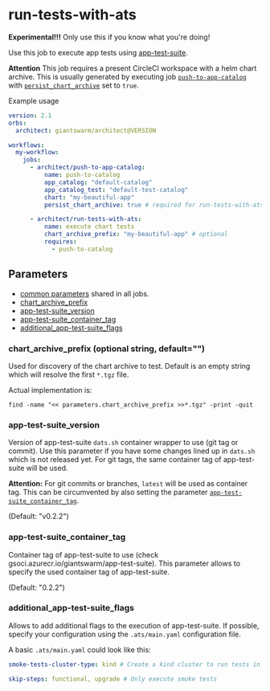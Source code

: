 # run-tests-with-ats

**Experimental!!!** Only use this if you know what you're doing!

Use this job to execute app tests using [app-test-suite](https://github.com/giantswarm/app-test-suite).

**Attention** This job requires a present CircleCI workspace with a helm chart archive.
This is usually generated by executing job [`push-to-app-catalog`](./push-to-app-catalog.md) with [`persist_chart_archive`](./push-to-app-catalog.md#persist_chart_archive-boolean-defaultfalse) set to `true`.

Example usage

```yaml
version: 2.1
orbs:
  architect: giantswarm/architect@VERSION

workflows:
  my-workflow:
    jobs:
      - architect/push-to-app-catalog:
          name: push-to-catalog
          app_catalog: "default-catalog"
          app_catalog_test: "default-test-catalog"
          chart: "my-beautiful-app"
          persist_chart_archive: true # required for run-tests-with-ats

      - architect/run-tests-with-ats:
          name: execute chart tests
          chart_archive_prefix: "my-beautiful-app" # optional
          requires:
            - push-to-catalog
```

## Parameters

- [common parameters](common.md#parameters) shared in all jobs.
- [chart_archive_prefix](#chart_archive_prefix-optional-string-default)
- [app-test-suite_version](#app-test-suite_version)
- [app-test-suite_container_tag](#app-test-suite_container_tag)
- [additional_app-test-suite_flags](#additional_app-test-suite_flags)

### chart_archive_prefix (optional string, default="")

Used for discovery of the chart archive to test. Default is an empty string which will resolve the first `*.tgz` file.

Actual implementation is:

```
find -name "<< parameters.chart_archive_prefix >>*.tgz" -print -quit
```

### app-test-suite_version

Version of app-test-suite `dats.sh` container wrapper to use (git tag or commit).
Use this parameter if you have some changes lined up in `dats.sh` which is not released yet.
For git tags, the same container tag of app-test-suite will be used.

**Attention:** For git commits or branches, `latest` will be used as container tag.
This can be circumvented by also setting the parameter [`app-test-suite_container_tag`](#app-test-suite_container_tag).

(Default: "v0.2.2")

### app-test-suite_container_tag

Container tag of app-test-suite to use (check gsoci.azurecr.io/giantswarm/app-test-suite).
This parameter allows to specify the used container tag of app-test-suite.

(Default: "0.2.2")

### additional_app-test-suite_flags

Allows to add additional flags to the execution of app-test-suite.
If possible, specify your configuration using the `.ats/main.yaml` configuration file.

A basic `.ats/main.yaml` could look like this:

```yaml
smoke-tests-cluster-type: kind # Create a kind cluster to run tests in

skip-steps: functional, upgrade # Only execute smoke tests
````
